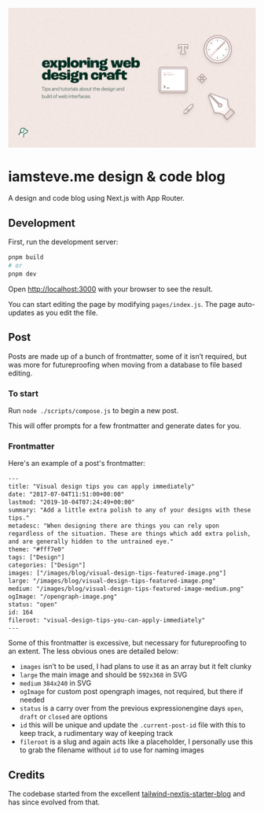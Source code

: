![iamsteve.me banner](/app/opengraph-image.png)

# iamsteve.me design & code blog
A design and code blog using Next.js with App Router.

## Development
First, run the development server:

```bash
pnpm build
# or
pnpm dev
```

Open [http://localhost:3000](http://localhost:3000) with your browser to see the result.

You can start editing the page by modifying `pages/index.js`. The page auto-updates as you edit the file.

## Post
Posts are made up of a bunch of frontmatter, some of it isn’t required, but was more for futureproofing when moving from a database to file based editing.

### To start
Run `node ./scripts/compose.js` to begin a new post.

This will offer prompts for a few frontmatter and generate dates for you.

### Frontmatter
Here's an example of a post's frontmatter:

```
---
title: "Visual design tips you can apply immediately"
date: "2017-07-04T11:51:00+00:00"
lastmod: "2019-10-04T07:24:49+00:00"
summary: "Add a little extra polish to any of your designs with these tips."
metadesc: "When designing there are things you can rely upon regardless of the situation. These are things which add extra polish, and are generally hidden to the untrained eye."
theme: "#fff7e0"
tags: ["Design"]
categories: ["Design"]
images: ["/images/blog/visual-design-tips-featured-image.png"]
large: "/images/blog/visual-design-tips-featured-image.png"
medium: "/images/blog/visual-design-tips-featured-image-medium.png"
ogImage: "/opengraph-image.png"
status: "open"
id: 164
fileroot: "visual-design-tips-you-can-apply-immediately"
---
```

Some of this frontmatter is excessive, but necessary for futureproofing to an extent. The less obvious ones are detailed below:

- `images` isn’t to be used, I had plans to use it as an array but it felt clunky
- `large` the main image and should be `592x368` in SVG
- `medium` `384x240` in SVG
- `ogImage` for custom post opengraph images, not required, but there if needed
- `status` is a carry over from the previous expressionengine days `open`, `draft` or `closed` are options
- `id` this will be unique and update the `.current-post-id` file with this to keep track, a rudimentary way of keeping track
- `fileroot` is a slug and again acts like a placeholder, I personally use this to grab the filename without `id` to use for naming images

## Credits
The codebase started from the excellent [tailwind-nextjs-starter-blog](https://github.com/timlrx/tailwind-nextjs-starter-blog) and has since evolved from that.

